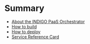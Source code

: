 # Summary

* [About the INDIGO PaaS Orchestrator](README.md)
* [How to build](how_to_build.md)
* [How to deploy](how_to_deploy.md)
* [Service Reference Card](service_reference_card.md)
